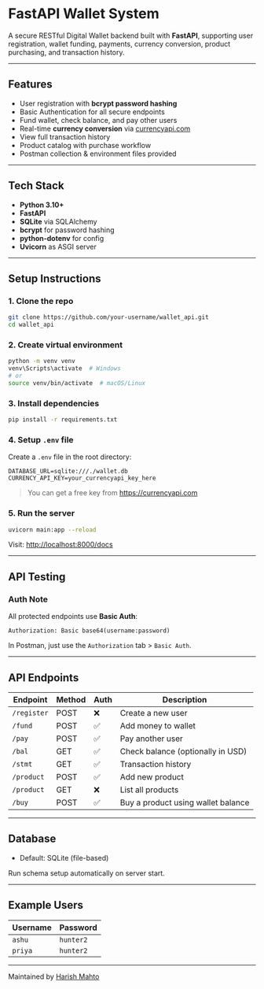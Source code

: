 
# FastAPI Wallet System

A secure RESTful Digital Wallet backend built with **FastAPI**, supporting user registration, wallet funding, payments, currency conversion, product purchasing, and transaction history.

---

## Features

- User registration with **bcrypt password hashing**
- Basic Authentication for all secure endpoints
- Fund wallet, check balance, and pay other users
- Real-time **currency conversion** via [currencyapi.com](https://currencyapi.com)
- View full transaction history
- Product catalog with purchase workflow
- Postman collection & environment files provided

---

## Tech Stack

- **Python 3.10+**
- **FastAPI**
- **SQLite** via SQLAlchemy
- **bcrypt** for password hashing
- **python-dotenv** for config
- **Uvicorn** as ASGI server

---

## Setup Instructions

### 1. Clone the repo

```bash
git clone https://github.com/your-username/wallet_api.git
cd wallet_api
```

### 2. Create virtual environment

```bash
python -m venv venv
venv\Scripts\activate  # Windows
# or
source venv/bin/activate  # macOS/Linux
```

### 3. Install dependencies

```bash
pip install -r requirements.txt
```

### 4. Setup `.env` file

Create a `.env` file in the root directory:

```env
DATABASE_URL=sqlite:///./wallet.db
CURRENCY_API_KEY=your_currencyapi_key_here
```

> You can get a free key from https://currencyapi.com

### 5. Run the server

```bash
uvicorn main:app --reload
```

Visit: [http://localhost:8000/docs](http://localhost:8000/docs)

---

## API Testing

### Auth Note

All protected endpoints use **Basic Auth**:  
```http
Authorization: Basic base64(username:password)
```

In Postman, just use the `Authorization` tab > `Basic Auth`.

---

## API Endpoints

| Endpoint       | Method | Auth | Description                          |
|----------------|--------|------|--------------------------------------|
| `/register`    | POST   | ❌    | Create a new user                    |
| `/fund`        | POST   | ✅    | Add money to wallet                  |
| `/pay`         | POST   | ✅    | Pay another user                     |
| `/bal`         | GET    | ✅    | Check balance (optionally in USD)   |
| `/stmt`        | GET    | ✅    | Transaction history                  |
| `/product`     | POST   | ✅    | Add new product                      |
| `/product`     | GET    | ❌    | List all products                    |
| `/buy`         | POST   | ✅    | Buy a product using wallet balance   |

---

## Database

- Default: SQLite (file-based)

Run schema setup automatically on server start.

---

## Example Users

| Username | Password |
|----------|----------|
| `ashu`   | `hunter2` |
| `priya`  | `hunter2` |

---

Maintained by [Harish Mahto](https://github.com/HarishMahto)

